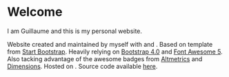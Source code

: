 

# Welcome

I am Guillaume and this is my personal website. 

Website created and maintained by myself with <span style="color: red;"><i class="fas fa-heart"></i></span> and <span style="color:#4f3130;"><i class="fas fa-coffee"></i></span>. Based on template from <a href="https://startbootstrap.com/themes/clean-blog-jekyll/">Start Bootstrap</a>. Heavily relying on <a href="https://getbootstrap.com/">Bootstrap 4.0</a> and <a href="https://fontawesome.com">Font Awesome 5</a>. Also tacking advantage of the awesome badges from <a href="https://www.altmetric.com/">Altmetrics</a> and <a href="https://www.dimensions.ai/">Dimensions</a>. Hosted on <i class="fab fa-github"></i>. Source code available <a href="https://github.com/guillaumelobet/guillaumelobet.github.io">here</a>.
